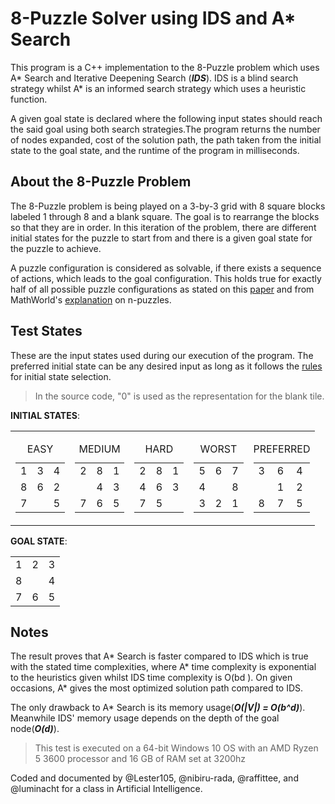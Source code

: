 # 8-Puzzle Solver using IDS and A\* Search

This program is a C++ implementation to the 8-Puzzle problem which uses A\* Search
and Iterative Deepening Search (**_IDS_**). IDS is a blind search strategy whilst A\* is an
informed search strategy which uses a heuristic function.

A given goal state is declared where the following input states should reach the said
goal using both search strategies.The program returns the number of nodes expanded, cost
of the solution path, the path taken from the initial state to the goal state, and
the runtime of the program in milliseconds.

## About the 8-Puzzle Problem

The 8-Puzzle problem is being played on a 3-by-3 grid with 8 square blocks labeled 1
through 8 and a blank square. The goal is to rearrange the blocks so that they are in
order. In this iteration of the problem, there are different initial states for the puzzle to
start from and there is a given goal state for the puzzle to achieve.

A puzzle configuration is considered as solvable, if there exists a sequence of actions,
which leads to the goal configuration. This holds true for exactly half of all possible puzzle
configurations as stated on this [paper](https://mediatum.ub.tum.de/doc/1283911/1283911.pdf) and from MathWorld's [explanation](https://mathworld.wolfram.com/15Puzzle.html) on n-puzzles.

## Test States

These are the input states used during our execution of the program. The preferred initial
state can be any desired input as long as it follows the [rules](https://www.geeksforgeeks.org/check-instance-8-puzzle-solvable/) for initial state selection.

> In the source code, "0" is used as the representation for the blank tile.


**INITIAL STATES**:

<table>
  <tr>
    <td>
      <table>
        <caption>EASY</caption>
        <tr>
          <td>1</td>
          <td>3</td>
          <td>4</td>
        </tr>
        <tr>
          <td>8</td>
          <td>6</td>
          <td>2</td>
        </tr>
        <tr>
          <td>7</td>
          <td> </td>
          <td>5</td>
        </tr>
      </table>
    </td>
    <td>
      <table>
        <caption>MEDIUM</caption>
        <tr>
          <td>2</td>
          <td>8</td>
          <td>1</td>
        </tr>
        <tr>
          <td> </td>
          <td>4</td>
          <td>3</td>
        </tr>
        <tr>
          <td>7</td>
          <td>6</td>
          <td>5</td>
        </tr>
      </table>
    </td>
    <td>
      <table>
        <caption>HARD</caption>
        <tr>
          <td>2</td>
          <td>8</td>
          <td>1</td>
        </tr>
        <tr>
          <td>4</td>
          <td>6</td>
          <td>3</td>
        </tr>
        <tr>
          <td>7</td>
          <td>5</td>
          <td> </td>
        </tr>
      </table>
    </td>
    <td>
      <table>
        <caption>WORST</caption>
        <tr>
          <td>5</td>
          <td>6</td>
          <td>7</td>
        </tr>
        <tr>
          <td>4</td>
          <td> </td>
          <td>8</td>
        </tr>
        <tr>
          <td>3</td>
          <td>2</td>
          <td>1</td>
        </tr>
      </table>
    </td>
    <td>
    <table>
        <caption>PREFERRED</caption>
        <tr>
          <td>3</td>
          <td>6</td>
          <td>4</td>
        </tr>
        <tr>
          <td> </td>
          <td>1</td>
          <td>2</td>
        </tr>
        <tr>
          <td>8</td>
          <td>7</td>
          <td>5</td>
        </tr>
      </table>
    </td>
  </tr>
</table>

**GOAL STATE**:

<table>
  <tr>
    <td>1</td>
    <td>2</td>
    <td>3</td>
  </tr>
  <tr>
    <td>8</td>
    <td> </td>
    <td>4</td>
  </tr>
  <tr>
    <td>7</td>
    <td>6</td>
    <td>5</td>
  </tr>
</table>

## Notes

The result proves that A* Search is faster compared to IDS which is true with the stated
time complexities, where A* time complexity is exponential to the heuristics given whilst
IDS time complexity is O(bd ). On given occasions, A\* gives the most optimized solution
path compared to IDS.

The only drawback to A\* Search is its memory usage(**_O(|V|) = O(b^d)_**). Meanwhile IDS' memory
usage depends on the depth of the goal node(**_O(d)_**).

> This test is executed on a 64-bit Windows 10 OS with an AMD Ryzen 5 3600
> processor and 16 GB of RAM set at 3200hz

Coded and documented by @Lester105, @nibiru-rada, @raffittee, and @luminacht for a class
in Artificial Intelligence.
